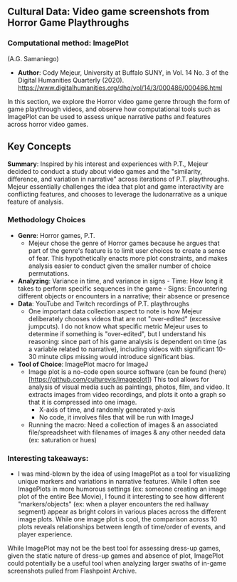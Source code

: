 
## Cultural Data: Video game screenshots from Horror Game Playthroughs
### Computational method: ImagePlot
(A.G. Samaniego)

- **Author**: Cody Mejeur, University at Buffalo SUNY, in Vol. 14 No. 3 of the Digital Humanities Quarterly (2020). https://www.digitalhumanities.org/dhq/vol/14/3/000486/000486.html 

In this section, we explore the Horror video game genre through the form of game playthrough videos, and observe how computational tools such as ImagePlot can be used to assess unique narrative paths and features across horror video games. 

## Key Concepts
**Summary**: Inspired by his interest and experiences with P.T., Mejeur decided to conduct a study about video games and the "similarity, difference, and variation in narrative" across iterations of P.T. playthroughs. Mejeur essentially challenges the idea that plot and game interactivity are conflicting features, and chooses to leverage the ludonarrative as a unique feature of analysis.

### **Methodology Choices**
- **Genre**: Horror games, P.T.
    - Mejeur chose the genre of Horror games because he argues that part of the genre's feature is to limit user choices to create a sense of fear. This hypothetically enacts more plot constraints, and makes analysis easier to conduct given the smaller number of choice permutations.
- **Analyzing**: Variance in time, and variance in signs
        - Time: How long it takes to perform specific sequences in the game
        - Signs: Encountering different objects or encounters in a narrative; their absence or presence
- **Data**: YouTube and Twitch recordings of P.T. playthroughs
    - One important data collection aspect to note is how Mejeur deliberately chooses videos that are not "over-edited" (excessive jumpcuts). I do not know what specific metric Mejeur uses to determine if something is "over-edited", but I understand his reasoning: since part of his game analysis is dependent on time (as a variable related to narrative), including videos with significant 10-30 minute clips missing would introduce significant bias.
- **Tool of Choice**: ImagePlot macro for ImageJ
    - Image plot is a no-code open source software (can be found (here)[https://github.com/culturevis/imageplot]) This tool allows for analysis of visual media such as paintings, photos, film, and video. It extracts images from video recordings, and plots it onto a graph so that it is compressed into one image.
        - X-axis of time, and randomly generated y-axis
        - No code, it involves files that will be run with ImageJ
    - Running the macro: Need a collection of images & an associated file/spreadsheet with filenames of images & any other needed data (ex: saturation or hues)


### Interesting takeaways:
- I was mind-blown by the idea of using ImagePlot as a tool for visualizing unique markers and variations in narrative features. While I often see ImagePlots in more humorous settings (ex: someone creating an image plot of the entire Bee Movie), I found it interesting to see how different "markers/objects" (ex: when a player encounters the red hallway segment) appear as bright colors in various places across the different image plots. While one image plot is cool, the comparison across 10 plots reveals relationships between length of time/order of events, and player experience.

While ImagePlot may not be the best tool for assessing dress-up games, given the static nature of dress-up games and absence of plot, ImagePlot could potentially be a useful tool when analyzing larger swaths of in-game screenshots pulled from Flashpoint Archive. 